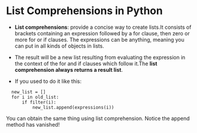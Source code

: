 # List Comprehensions in Python

- **List comprehensions**: provide a concise way to create lists.It consists of brackets containing an expression followed by a for clause, then zero or more for or if clauses. The expressions can be anything, meaning you can put in all kinds of objects in lists.
- The result will be a new list resulting from evaluating the expression in the context of the for and if clauses which follow it.The **list comprehension always returns a result list**.

- If you used to do it like this:
```
  new_list = []
  for i in old_list:
      if filter(i):
          new_list.append(expressions(i))
```
You can obtain the same thing using list comprehension. Notice the append method has vanished!